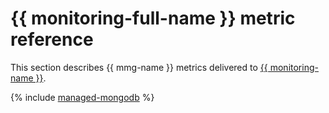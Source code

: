 # {{ monitoring-full-name }} metric reference

This section describes {{ mmg-name }} metrics delivered to [{{ monitoring-name }}](../monitoring/).

{% include [managed-mongodb](../_includes/monitoring/metrics-ref/managed-mongodb.md) %}